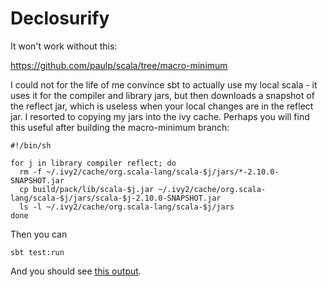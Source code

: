 Declosurify
===========

It won't work without this:

  https://github.com/paulp/scala/tree/macro-minimum

I could not for the life of me convince sbt to actually use my local scala - it uses it for the compiler and library jars, but then downloads a snapshot of the reflect jar, which is useless when your local changes are in the reflect jar.  I resorted to copying my jars into the ivy cache.  Perhaps you will find this useful after building the macro-minimum branch:

```
#!/bin/sh

for j in library compiler reflect; do
  rm -f ~/.ivy2/cache/org.scala-lang/scala-$j/jars/*-2.10.0-SNAPSHOT.jar
  cp build/pack/lib/scala-$j.jar ~/.ivy2/cache/org.scala-lang/scala-$j/jars/scala-$j-2.10.0-SNAPSHOT.jar
  ls -l ~/.ivy2/cache/org.scala-lang/scala-$j/jars
done
```

Then you can

```
sbt test:run
```

And you should see [this output](https://raw.github.com/paulp/declosurify/master/test-output.txt).

